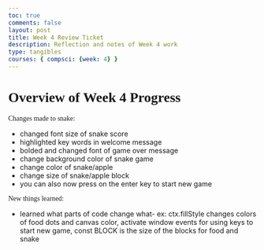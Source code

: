 ```yaml
---
toc: true
comments: false
layout: post
title: Week 4 Review Ticket
description: Reflection and notes of Week 4 work
type: tangibles
courses: { compsci: {week: 4} }
---
```


# <span style="font-family: BEBAS NEUE;"> **Overview of Week 4 Progress** </span>

<span style="font-family: BEBAS NEUE;">Changes made to snake: </span>
- changed font size of snake score
- highlighted key words in welcome message
- bolded and changed font of game over message
- change background color of snake game 
- change color of snake/apple
- change size of snake/apple block
- you can also now press on the enter key to start new game

<span style="font-family: BEBAS NEUE;">New things learned: </span>
- learned what parts of code change what- ex: ctx.fillStyle changes colors of food dots and canvas color, activate window events for using keys to start new game, const BLOCK is the size of the blocks for food and snake
